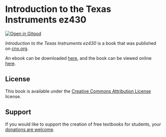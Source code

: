 # Introduction to the Texas Instruments ez430

[![Open in Gitpod](https://gitpod.io/button/open-in-gitpod.svg)](https://gitpod.io/from-referrer/)

_Introduction to the Texas Instruments ez430_ is a book that was published on [cnx.org](https://cnx.org/).

An ebook can be downloaded [here](https://github.com/cnx-user-books/cnxbook-introduction-to-the-texas-instruments-ez430/releases/latest), and the book can be viewed online [here](https://github.com/cnx-user-books/cnxbook-introduction-to-the-texas-instruments-ez430/releases/latest).

## License
This book is available under the [Creative Commons Attribution License](./LICENSE) license.

## Support
If you would like to support the creation of free textbooks for students, your [donations are welcome](https://riceconnect.rice.edu/donation/support-openstax-banner).
